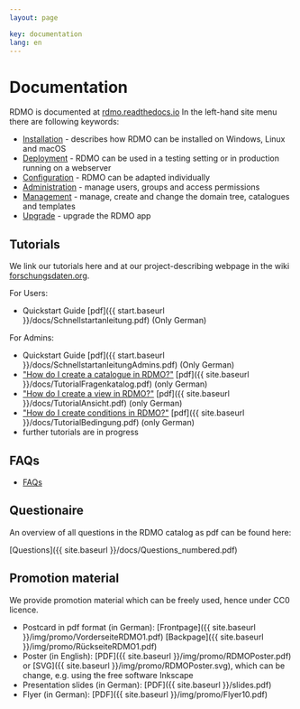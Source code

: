 ```yaml
---
layout: page

key: documentation
lang: en
---
```

Documentation
=============

RDMO is documented at [rdmo.readthedocs.io](http://rdmo.readthedocs.io/de/latest) In the left-hand site menu there are following keywords:

* [Installation](http://rdmo.readthedocs.io/en/latest/installation/index.html) - describes how RDMO can be installed on Windows, Linux and macOS
* [Deployment](http://rdmo.readthedocs.io/en/latest/deployment/index.html) - RDMO can be used in a testing setting or in production running on a webserver
* [Configuration](http://rdmo.readthedocs.io/en/latest/configuration/index.html) - RDMO can be adapted individually
* [Administration](http://rdmo.readthedocs.io/en/latest/administration/index.html) - manage users, groups and access permissions
* [Management](http://rdmo.readthedocs.io/en/latest/management/index.html) - manage, create and change the domain tree, catalogues and templates
* [Upgrade](http://rdmo.readthedocs.io/en/latest/upgrade/index.html) - upgrade the RDMO app

Tutorials
---------

We link our tutorials here and at our project-describing webpage in the wiki [forschungsdaten.org](http://forschungsdaten.org/index.php/RDMO).

For Users:

* Quickstart Guide [pdf]({{ start.baseurl }}/docs/Schnellstartanleitung.pdf) (Only German)

For Admins:

* Quickstart Guide [pdf]({{ start.baseurl }}/docs/SchnellstartanleitungAdmins.pdf) (Only German)
* ["How do I create a catalogue in RDMO?"](http://www.forschungsdaten.org/index.php/Katalog_erstellen) [pdf]({{ site.baseurl }}/docs/TutorialFragenkatalog.pdf)
(only German)
* ["How do I create a view in RDMO?"](http://www.forschungsdaten.org/index.php/Ansicht_erstellen) [pdf]({{ site.baseurl }}/docs/TutorialAnsicht.pdf)
(only German)
* ["How do I create conditions in RDMO?"](http://www.forschungsdaten.org/index.php/Bedingung_erstellen) [pdf]({{ site.baseurl }}/docs/TutorialBedingung.pdf) (only German)
*  further tutorials are in progress

FAQs
----

* [FAQs](http://www.forschungsdaten.org/index.php/FAQs)

Questionaire
------------

An overview of all questions in the RDMO catalog as pdf can be found here:

[Questions]({{ site.baseurl }}/docs/Questions_numbered.pdf)

Promotion material
-----------------

We provide promotion material which can be freely used, hence under CC0 licence.

* Postcard in pdf format (in German): [Frontpage]({{ site.baseurl }}/img/promo/VorderseiteRDMO1.pdf) [Backpage]({{ site.baseurl }}/img/promo/RückseiteRDMO1.pdf)
* Poster (in English): [PDF]({{ site.baseurl }}/img/promo/RDMOPoster.pdf) or [SVG]({{ site.baseurl }}/img/promo/RDMOPoster.svg), which can be change, e.g. using the free software Inkscape
* Presentation slides (in German): [PDF]({{ site.baseurl }}/slides.pdf)
* Flyer (in German): [PDF]({{ site.baseurl }}/img/promo/Flyer10.pdf) 
